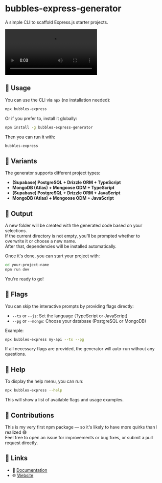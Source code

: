# bubbles-express-generator

A simple CLI to scaffold Express.js starter projects.

<video controls src="demo.mp4" title="bubbles-express-generator demo"></video>

## 🔧 Usage

You can use the CLI via `npx` (no installation needed):

```bash
npx bubbles-express
```

Or if you prefer to, install it globally:

```bash
npm install -g bubbles-express-generator
```

Then you can run it with:

```bash
bubbles-express
```

## 🧪 Variants

The generator supports different project types:

- **(Supabase) PostgreSQL + Drizzle ORM + TypeScript**
- **MongoDB (Atlas) + Mongoose ODM + TypeScript**
- **(Supabase) PostgreSQL + Drizzle ORM + JavaScript**
- **MongoDB (Atlas) + Mongoose ODM + JavaScript**

## 📁 Output

A new folder will be created with the generated code based on your selections.  
If the current directory is not empty, you'll be prompted whether to overwrite it or choose a new name.  
After that, dependencies will be installed automatically.

Once it's done, you can start your project with:

```bash
cd your-project-name
npm run dev
```

You're ready to go!

## 🏁 Flags

You can skip the interactive prompts by providing flags directly:

- `--ts` or `--js`: Set the language (TypeScript or JavaScript)
- `--pg` or `--mongo`: Choose your database (PostgreSQL or MongoDB)

Example:

```bash
npx bubbles-express my-api --ts --pg
```

If all necessary flags are provided, the generator will auto-run without any questions.

## 📖 Help

To display the help menu, you can run:

```bash
npx bubbles-express --help
```

This will show a list of available flags and usage examples.

## 🤝 Contributions

This is my very first npm package — so it's likely to have more quirks than I realized 😅  
Feel free to open an issue for improvements or bug fixes, or submit a pull request directly.

## 🔗 Links

- 📄 [Documentation](https://github.com/mrbubbles-src/bubbles-express-generator)
- 🌐 [Website](https://github.com/mrbubbles-src/bubbles-express-generator)

